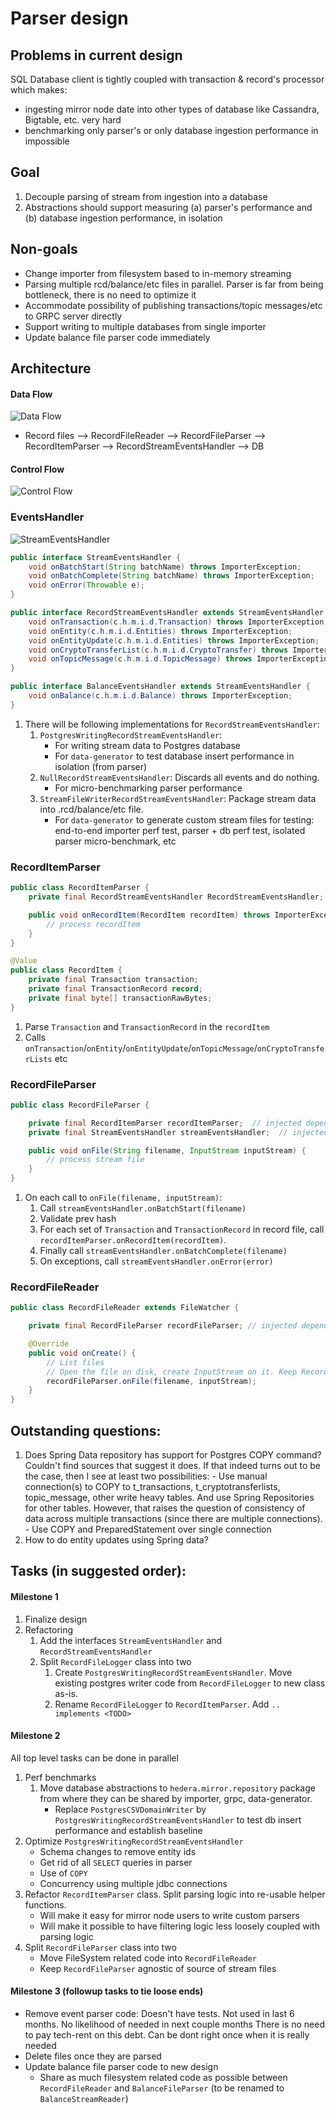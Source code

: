 # Parser design

## Problems in current design

SQL Database client is tightly coupled with transaction & record's processor which makes:

-   ingesting mirror node date into other types of database like Cassandra, Bigtable, etc. very hard
-   benchmarking only parser's or only database ingestion performance in impossible

## Goal

1. Decouple parsing of stream from ingestion into a database
1. Abstractions should support measuring (a) parser's performance and (b) database ingestion performance, in isolation

## Non-goals

-   Change importer from filesystem based to in-memory streaming
-   Parsing multiple rcd/balance/etc files in parallel. Parser is far from being bottleneck, there is no need to optimize it
-   Accommodate possibility of publishing transactions/topic messages/etc to GRPC server directly
-   Support writing to multiple databases from single importer
-   Update balance file parser code immediately

## Architecture

#### Data Flow

![Data Flow](images/parser-events-hander-data-flow.png)

-   Record files --> RecordFileReader --> RecordFileParser --> RecordItemParser --> RecordStreamEventsHandler --> DB

#### Control Flow

![Control Flow](images/parser-events-hander-control-flow.png)

### EventsHandler

![StreamEventsHandler](images/parser-events-handler-class-diagram.png)

```java
public interface StreamEventsHandler {
    void onBatchStart(String batchName) throws ImporterException;
    void onBatchComplete(String batchName) throws ImporterException;
    void onError(Throwable e);
}

public interface RecordStreamEventsHandler extends StreamEventsHandler {
    void onTransaction(c.h.m.i.d.Transaction) throws ImporterException;
    void onEntity(c.h.m.i.d.Entities) throws ImporterException;
    void onEntityUpdate(c.h.m.i.d.Entities) throws ImporterException;
    void onCryptoTransferList(c.h.m.i.d.CryptoTransfer) throws ImporterException;
    void onTopicMessage(c.h.m.i.d.TopicMessage) throws ImporterException;
}

public interface BalanceEventsHandler extends StreamEventsHandler {
    void onBalance(c.h.m.i.d.Balance) throws ImporterException;
}
```

1. There will be following implementations for `RecordStreamEventsHandler`:
    1. `PostgresWritingRecordStreamEventsHandler`:
        - For writing stream data to Postgres database
        - For `data-generator` to test database insert performance in isolation (from parser)
    1. `NullRecordStreamEventsHandler`: Discards all events and do nothing.
        - For micro-benchmarking parser performance
    1. `StreamFileWriterRecordStreamEventsHandler`: Package stream data into .rcd/balance/etc file.
        - For `data-generator` to generate custom stream files for testing: end-to-end importer perf test, parser + db
          perf test, isolated parser micro-benchmark, etc

### RecordItemParser

```java
public class RecordItemParser {
    private final RecordStreamEventsHandler RecordStreamEventsHandler;  // injected dependency

    public void onRecordItem(RecordItem recordItem) throws ImporterException {
        // process recordItem
    }
}
```

```java
@Value
public class RecordItem {
    private final Transaction transaction;
    private final TransactionRecord record;
    private final byte[] transactionRawBytes;
}
```

1. Parse `Transaction` and `TransactionRecord` in the `recordItem`
1. Calls `onTransaction`/`onEntity`/`onEntityUpdate`/`onTopicMessage`/`onCryptoTransferLists` etc

### RecordFileParser

```java
public class RecordFileParser {

    private final RecordItemParser recordItemParser;  // injected dependency
    private final StreamEventsHandler streamEventsHandler;  // injected dependency

    public void onFile(String filename, InputStream inputStream) {
        // process stream file
    }
}
```

1. On each call to `onFile(filename, inputStream)`:
    1. Call `streamEventsHandler.onBatchStart(filename)`
    1. Validate prev hash
    1. For each set of `Transaction` and `TransactionRecord` in record file, call `recordItemParser.onRecordItem(recordItem)`.
    1. Finally call `streamEventsHandler.onBatchComplete(filename)`
    1. On exceptions, call `streamEventsHandler.onError(error)`

### RecordFileReader

```java
public class RecordFileReader extends FileWatcher {

    private final RecordFileParser recordFileParser; // injected dependency

    @Override
    public void onCreate() {
        // List files
        // Open the file on disk, create InputStream on it. Keep RecordFileParser filesystem agnostic.
        recordFileParser.onFile(filename, inputStream);
    }
}
```

## Outstanding questions:

1. Does Spring Data repository has support for Postgres COPY command? Couldn't find sources that suggest it does. If
   that indeed turns out to be the case, then I see at least two possibilities: - Use manual connection(s) to COPY to t_transactions, t_cryptotransferlists, topic_message, other write heavy tables.
   And use Spring Repositories for other tables. However, that raises the question of consistency of data across multiple
   transactions (since there are multiple connections). - Use COPY and PreparedStatement over single connection
1. How to do entity updates using Spring data?

## Tasks (in suggested order):

#### Milestone 1

1. Finalize design
1. Refactoring
    1. Add the interfaces `StreamEventsHandler` and `RecordStreamEventsHandler`
    1. Split `RecordFileLogger` class into two
        1. Create `PostgresWritingRecordStreamEventsHandler`. Move existing postgres writer code from `RecordFileLogger` to new class as-is.
        1. Rename `RecordFileLogger` to `RecordItemParser`. Add `.. implements <TODO>`

#### Milestone 2

All top level tasks can be done in parallel

1. Perf benchmarks
    1. Move database abstractions to `hedera.mirror.repository` package from where they can be shared by importer, grpc, data-generator.
        - Replace `PostgresCSVDomainWriter` by `PostgresWritingRecordStreamEventsHandler` to test db insert performance and establish baseline
1. Optimize `PostgresWritingRecordStreamEventsHandler`
    - Schema changes to remove entity ids
    - Get rid of all `SELECT` queries in parser
    - Use of `COPY`
    - Concurrency using multiple jdbc connections
1. Refactor `RecordItemParser` class. Split parsing logic into re-usable helper functions.
    - Will make it easy for mirror node users to write custom parsers
    - Will make it possible to have filtering logic less loosely coupled with parsing logic
1. Split `RecordFileParser` class into two
    - Move FileSystem related code into `RecordFileReader`
    - Keep `RecordFileParser` agnostic of source of stream files

#### Milestone 3 (followup tasks to tie loose ends)

-   Remove event parser code: Doesn't have tests. Not used in last 6 months. No likelihood of needed in next couple months
    There is no need to pay tech-rent on this debt. Can be dont right once when it is really needed
-   Delete files once they are parsed
-   Update balance file parser code to new design
    -   Share as much filesystem related code as possible between `RecordFileReader` and `BalanceFileParser` (to be renamed to `BalanceStreamReader`)
